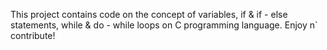 This project contains code on the concept of variables, if & if - else statements, while & do - while loops on C programming language. Enjoy n` contribute!
